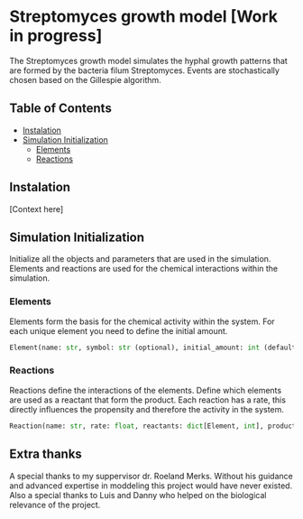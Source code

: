 <!--This file is formatted in Markdown notation.-->
# Streptomyces growth model [Work in progress]
The Streptomyces growth model simulates the hyphal growth patterns that are formed by the bacteria filum Streptomyces. Events are stochastically chosen based on the Gillespie algorithm.

## Table of Contents  
- [Instalation](#instalation-id)
- [Simulation Initialization](#simulation-initialization-id)
    - [Elements](#elements-id)  
    - [Reactions](#reactions-id)
    

## Instalation <a id="instalation-id"></a>
[Context here]

## Simulation Initialization <a id="simulation-initialization-id"></a>
Initialize all the objects and parameters that are used in the simulation.
Elements and reactions are used for the chemical interactions within the simulation.


### Elements <a id="elements-id"></a>
Elements form the basis for the chemical activity within the system.
For each unique element you need to define the initial amount.

```python
Element(name: str, symbol: str (optional), initial_amount: int (default is 0))
```

### Reactions <a id="reactions-id"></a>
Reactions define the interactions of the elements.
Define which elements are used as a reactant that form the product.
Each reaction has a rate, this directly influences the propensity and therefore the activity in the system.

```python
Reaction(name: str, rate: float, reactants: dict[Element, int], products: dict[Element, int])
```

## Extra thanks
A special thanks to my suppervisor dr. Roeland Merks. 
Without his guidance and advanced expertise in moddeling this project would have never existed.
Also a special thanks to Luis and Danny who helped on the biological relevance of the project. 
